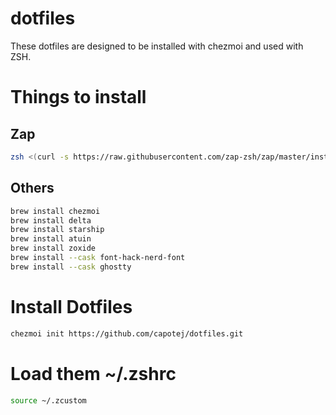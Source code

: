 # dotfiles

These dotfiles are designed to be installed with chezmoi and used with ZSH.

# Things to install

## Zap

```sh
zsh <(curl -s https://raw.githubusercontent.com/zap-zsh/zap/master/install.zsh) --branch release-v1
```

## Others

```sh
brew install chezmoi
brew install delta
brew install starship
brew install atuin
brew install zoxide
brew install --cask font-hack-nerd-font
brew install --cask ghostty
```

# Install Dotfiles

```sh
chezmoi init https://github.com/capotej/dotfiles.git
```

# Load them ~/.zshrc

```sh
source ~/.zcustom
```

